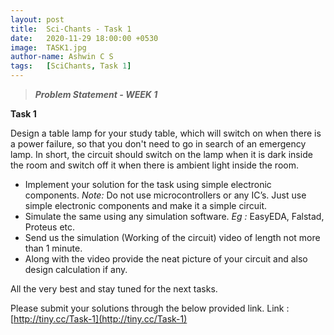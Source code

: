 ```yaml
---
layout: post
title:  Sci-Chants - Task 1
date:   2020-11-29 18:00:00 +0530
image:  TASK1.jpg
author-name: Ashwin C S
tags:   [SciChants, Task 1]
---
```


> ***Problem Statement - WEEK 1***

**Task 1**
<p>Design a table lamp for your study table, which will switch on when there is a power failure, so that you don't need to go in search of an emergency lamp.
In short, the circuit should switch on the lamp when it is dark inside the room and switch off it when there is ambient light inside the room.</p>

- Implement your solution for the task using simple electronic components.
 *Note:* Do not use microcontrollers or any IC’s. Just use simple electronic components and make it a simple circuit. 
- Simulate the same using any simulation software.
  *Eg :* EasyEDA, Falstad, Proteus etc.
- Send us the simulation (Working of the circuit) video of length not more than 1 minute.
- Along with the video provide the neat picture of your circuit and also design calculation if any. 

All the very best and stay tuned for the next tasks.

Please submit your solutions through the below provided link.
Link : [http://tiny.cc/Task-1](http://tiny.cc/Task-1)
